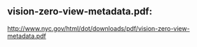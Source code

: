 ## vision-zero-view-metadata.pdf:
http://www.nyc.gov/html/dot/downloads/pdf/vision-zero-view-metadata.pdf
